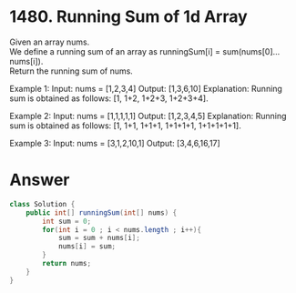 # 1480. Running Sum of 1d Array
   
Given an array nums.   
We define a running sum of an array as runningSum[i] = sum(nums[0]…nums[i]).   
Return the running sum of nums.   

Example 1:
Input: nums = [1,2,3,4]
Output: [1,3,6,10]
Explanation: Running sum is obtained as follows: [1, 1+2, 1+2+3, 1+2+3+4].

Example 2:
Input: nums = [1,1,1,1,1]
Output: [1,2,3,4,5]
Explanation: Running sum is obtained as follows: [1, 1+1, 1+1+1, 1+1+1+1, 1+1+1+1+1].

Example 3:
Input: nums = [3,1,2,10,1]
Output: [3,4,6,16,17]

# Answer
```java
class Solution {
    public int[] runningSum(int[] nums) {
        int sum = 0;
        for(int i = 0 ; i < nums.length ; i++){
            sum = sum + nums[i];
            nums[i] = sum;
        }
        return nums;
    }
}
```
